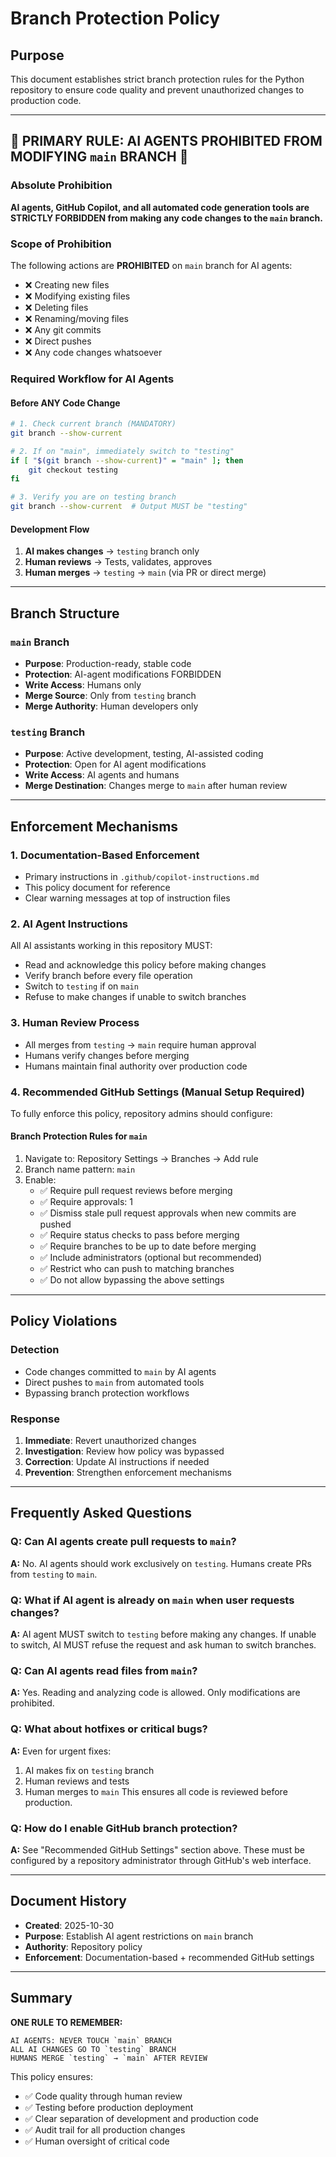 # Branch Protection Policy

## Purpose

This document establishes strict branch protection rules for the Python repository to ensure code quality and prevent unauthorized changes to production code.

---

## 🚨 PRIMARY RULE: AI AGENTS PROHIBITED FROM MODIFYING `main` BRANCH 🚨

### Absolute Prohibition

**AI agents, GitHub Copilot, and all automated code generation tools are STRICTLY FORBIDDEN from making any code changes to the `main` branch.**

### Scope of Prohibition

The following actions are **PROHIBITED** on `main` branch for AI agents:

- ❌ Creating new files
- ❌ Modifying existing files
- ❌ Deleting files
- ❌ Renaming/moving files
- ❌ Any git commits
- ❌ Direct pushes
- ❌ Any code changes whatsoever

### Required Workflow for AI Agents

#### Before ANY Code Change

```bash
# 1. Check current branch (MANDATORY)
git branch --show-current

# 2. If on "main", immediately switch to "testing"
if [ "$(git branch --show-current)" = "main" ]; then
    git checkout testing
fi

# 3. Verify you are on testing branch
git branch --show-current  # Output MUST be "testing"
```

#### Development Flow

1. **AI makes changes** → `testing` branch only
2. **Human reviews** → Tests, validates, approves
3. **Human merges** → `testing` → `main` (via PR or direct merge)

---

## Branch Structure

### `main` Branch

- **Purpose**: Production-ready, stable code
- **Protection**: AI-agent modifications FORBIDDEN
- **Write Access**: Humans only
- **Merge Source**: Only from `testing` branch
- **Merge Authority**: Human developers only

### `testing` Branch

- **Purpose**: Active development, testing, AI-assisted coding
- **Protection**: Open for AI agent modifications
- **Write Access**: AI agents and humans
- **Merge Destination**: Changes merge to `main` after human review

---

## Enforcement Mechanisms

### 1. Documentation-Based Enforcement

- Primary instructions in `.github/copilot-instructions.md`
- This policy document for reference
- Clear warning messages at top of instruction files

### 2. AI Agent Instructions

All AI assistants working in this repository MUST:

- Read and acknowledge this policy before making changes
- Verify branch before every file operation
- Switch to `testing` if on `main`
- Refuse to make changes if unable to switch branches

### 3. Human Review Process

- All merges from `testing` → `main` require human approval
- Humans verify changes before merging
- Humans maintain final authority over production code

### 4. Recommended GitHub Settings (Manual Setup Required)

To fully enforce this policy, repository admins should configure:

#### Branch Protection Rules for `main`

1. Navigate to: Repository Settings → Branches → Add rule
2. Branch name pattern: `main`
3. Enable:
   - ✅ Require pull request reviews before merging
   - ✅ Require approvals: 1
   - ✅ Dismiss stale pull request approvals when new commits are pushed
   - ✅ Require status checks to pass before merging
   - ✅ Require branches to be up to date before merging
   - ✅ Include administrators (optional but recommended)
   - ✅ Restrict who can push to matching branches
   - ✅ Do not allow bypassing the above settings

---

## Policy Violations

### Detection

- Code changes committed to `main` by AI agents
- Direct pushes to `main` from automated tools
- Bypassing branch protection workflows

### Response

1. **Immediate**: Revert unauthorized changes
2. **Investigation**: Review how policy was bypassed
3. **Correction**: Update AI instructions if needed
4. **Prevention**: Strengthen enforcement mechanisms

---

## Frequently Asked Questions

### Q: Can AI agents create pull requests to `main`?

**A:** No. AI agents should work exclusively on `testing`. Humans create PRs from `testing` to `main`.

### Q: What if AI agent is already on `main` when user requests changes?

**A:** AI agent MUST switch to `testing` before making any changes. If unable to switch, AI MUST refuse the request and ask human to switch branches.

### Q: Can AI agents read files from `main`?

**A:** Yes. Reading and analyzing code is allowed. Only modifications are prohibited.

### Q: What about hotfixes or critical bugs?

**A:** Even for urgent fixes:

1. AI makes fix on `testing` branch
2. Human reviews and tests
3. Human merges to `main`
This ensures all code is reviewed before production.

### Q: How do I enable GitHub branch protection?

**A:** See "Recommended GitHub Settings" section above. These must be configured by a repository administrator through GitHub's web interface.

---

## Document History

- **Created**: 2025-10-30
- **Purpose**: Establish AI agent restrictions on `main` branch
- **Authority**: Repository policy
- **Enforcement**: Documentation-based + recommended GitHub settings

---

## Summary

**ONE RULE TO REMEMBER:**

```
AI AGENTS: NEVER TOUCH `main` BRANCH
ALL AI CHANGES GO TO `testing` BRANCH
HUMANS MERGE `testing` → `main` AFTER REVIEW
```

This policy ensures:

- ✅ Code quality through human review
- ✅ Testing before production deployment
- ✅ Clear separation of development and production code
- ✅ Audit trail for all production changes
- ✅ Human oversight of critical code
